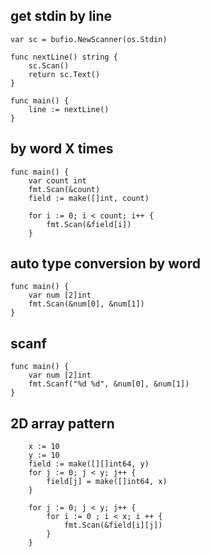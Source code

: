 ## get stdin by line

```golang
var sc = bufio.NewScanner(os.Stdin)

func nextLine() string {
    sc.Scan()
    return sc.Text()
}

func main() {
    line := nextLine()
}
```

## by word X times

```golang
func main() {
	var count int
	fmt.Scan(&count)
	field := make([]int, count)

	for i := 0; i < count; i++ {
		fmt.Scan(&field[i])
	}
```

## auto type conversion by word

```golang
func main() {
	var num [2]int
	fmt.Scan(&num[0], &num[1])
}
```

## scanf

```golang
func main() {
	var num [2]int
	fmt.Scanf("%d %d", &num[0], &num[1])
}
```

## 2D array pattern

```golang
	x := 10
	y := 10
	field := make([][]int64, y)
	for j := 0; j < y; j++ {
		field[j] = make([]int64, x)
	}

	for j := 0; j < y; j++ {
		for i := 0 ; i < x; i ++ {
			fmt.Scan(&field[i][j])
		}
	}
```